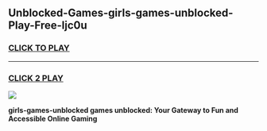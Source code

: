 
## Unblocked-Games-girls-games-unblocked-Play-Free-ljc0u
<h3>
<a href="https://premium76.site?title=girls-games-unblocked&ref=21A">CLICK TO PLAY</a></h3>
<hr>

<h3>
<a href="https://premium76.site?title=girls-games-unblocked&ref=21A">CLICK 2 PLAY</a>
  
</h3>

<a href="https://premium76.site?title=girls-games-unblocked&ref=21A"><img src="https://clearcache.store/games.png"></a>


**girls-games-unblocked games unblocked: Your Gateway to Fun and Accessible Online Gaming**
